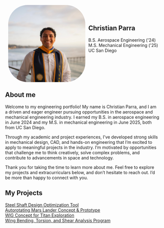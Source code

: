 

<img src="/docs/facecard.jpeg" width="50%" style="border-radius:25%" align="left" hspace="10">
<br/><br/>

## Christian Parra <br/>
B.S. Aerospace Engineering ('24)<br/>
M.S. Mechanical Engineering ('25)<br/>
UC San Diego
 
<br clear="all">

## About me
Welcome to my engineering portfolio! My name is Christian Parra, and I am a driven and eager engineer pursuing opportunities in the aerospace and mechanical engineering industry. I earned my B.S. in aerospace engineering in June 2024 and my M.S. in mechanical engineering in June 2025, both from UC San Diego. <br/>

Through my academic and project experiences, I’ve developed strong skills in mechanical design, CAD, and hands-on engineering that I’m excited to apply to meaningful projects in the industry. I’m motivated by opportunities that challenge me to think creatively, solve complex problems, and contribute to advancements in space and technology.<br/>

Thank you for taking the time to learn more about me. Feel free to explore my projects and extracurriculars below, and don’t hesitate to reach out. I’d be more than happy to connect with you.

## My Projects
<a href="https://parrachristian.github.io/SteelShaft" class="btn" > Steel Shaft Design Optimization Tool</a> <br/>
<a href="https://parrachristian.github.io/autorotator" class="btn" > Autorotating Mars Lander Concept & Prototype</a> <br/>
<a href="https://parrachristian.github.io/WIG" class="btn" > WIG Concept for Titan Exploration</a> <br/>
<a href="https://parrachristian.github.io/WingBTS" class="btn" > Wing Bending, Torsion, and Shear Analysis Program</a>



